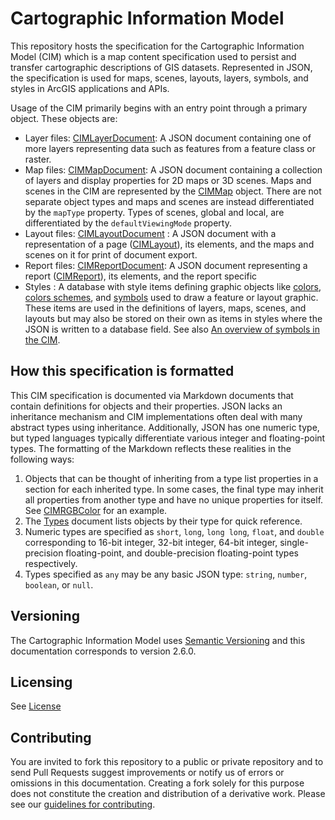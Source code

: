 # Cartographic Information Model

This repository hosts the specification for the Cartographic Information Model (CIM) which is a map content specification used to persist and transfer cartographic descriptions of GIS datasets. Represented in JSON, the specification is used for maps, scenes, layouts, layers, symbols, and styles in ArcGIS applications and APIs.

Usage of the CIM primarily begins with an entry point through a primary object. These objects are:
- Layer files: [CIMLayerDocument](docs/v2/CIMDocument.md#cimlayerdocument): A JSON document containing one of more layers representing data such as features from a feature class or raster.
- Map files: [CIMMapDocument](docs/v2/CIMDocument.md#cimmapdocument): A JSON document containing a collection of layers and display properties for 2D maps or 3D scenes. Maps and scenes in the CIM are represented by the [CIMMap](docs/v2/CIMMap.md#CIMMap) object. There are not separate object types and maps and scenes are instead differentiated by the `mapType` property. Types of scenes, global and local, are differentiated by the `defaultViewingMode` property.
- Layout files: [CIMLayoutDocument](docs/v2/CIMDocument.md#cimlayoutdocument) : A JSON document with a representation of a page ([CIMLayout](docs/v2/CIMLayout.md#cimlayout)), its elements, and the maps and scenes on it for print of document export.
- Report files: [CIMReportDocument](docs/v2/CIMLayout.md#cimreportdocument): A JSON document representing a report ([CIMReport](docs/v2/CIMLayout.md#cimreport)), its elements, and the report specific
- Styles : A database with style items defining graphic objects like [colors](docs/v2/Types.md#color), [colors schemes](docs/v2/Types.md#colorramp), and [symbols](docs/v2/Types.md#symbol) used to draw a feature or layout graphic. These items are used in the definitions of layers, maps, scenes, and layouts but may also be stored on their own as items in styles where the JSON is written to a database field. See also [An overview of symbols in the CIM](docs/v2/Overview-Symbols.md).

## How this specification is formatted
This CIM specification is documented via Markdown documents that contain definitions for objects and their properties. JSON lacks an inheritance mechanism and CIM implementations often deal with many abstract types using inheritance. Additionally, JSON has one numeric type, but typed languages typically differentiate various integer and floating-point types. The formatting of the Markdown reflects these realities in the following ways:
1. Objects that can be thought of inheriting from a type list properties in a section for each inherited type. In some cases, the final type may inherit all properties from another type and have no unique properties for itself. See  [CIMRGBColor](docs/v2/CIMColor.md#CIMRGBColor) for an example.
2. The [Types](docs/v2/Types.md) document lists objects by their type for quick reference.
3. Numeric types are specified as `short`, `long`, `long long`, `float`, and `double` corresponding to 16-bit integer, 32-bit integer, 64-bit integer, single-precision floating-point, and double-precision floating-point types respectively.
4. Types specified as `any` may be any basic JSON type: `string`, `number`, `boolean`, or `null`.

## Versioning

The Cartographic Information Model uses [Semantic Versioning](https://semver.org/) and this documentation corresponds to version 2.6.0.

## Licensing

See [License](License.md)

## Contributing

You are invited to fork this repository to a public or private repository and to send Pull Requests suggest improvements or notify us of errors or omissions in this documentation. Creating a fork solely for this purpose does not constitute the creation and distribution of a derivative work. Please see our [guidelines for  contributing](https://github.com/esri/contributing).
